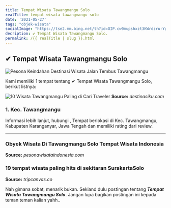 ```yaml
---
title: Tempat Wisata Tawangmangu Solo
realTitle: tempat wisata tawangmangu solo
date: '2021-05-27'
tags: "objek-wisata"
socialImage: "https://tse2.mm.bing.net/th?id=OIP.cw0mupshxzt3KWrdzru-YgAAAA&amp;pid=15.1"
decription: ✔ Tempat Wisata Tawangmangu Solo.
permalink: /{{ realTitle | slug }}.html
---
```


## ✔ Tempat Wisata Tawangmangu Solo

![Pesona Keindahan Destinasi Wisata Jalan Tembus Tawangmangu ](https://4.bp.blogspot.com/-UFAQhTqZe-0/WDpZDMX7YsI/AAAAAAAAI-A/yTSLf1pfhH0pB1KHHHqglSkfJ1ad02wBwCLcB/s1600/jalan1.jpg)



Kami memiliki 1 tempat tentang ✔ Tempat Wisata Tawangmangu Solo, berikut listnya:



![ 10 Wisata Tawangmangu Paling di Cari Traveler](https://tse4.mm.bing.net/th?id=OIP.LzZ4Psk6_v8FkJ6XbfDNEwHaJQ&amp;pid=15.1)
**Source:** _destinasiku.com_


### 1. Kec. Tawangmangu



Informasi lebih lanjut, hubungi , Tempat berlokasi di Kec. Tawangmangu, Kabupaten Karanganyar, Jawa Tengah dan memiliki rating  dari  review.

---




### Obyek Wisata Di Tawangmangu Solo  Tempat Wisata Indonesia




**Source:** _pesonawisataindonesia.com_





### 19 tempat wisata paling hits di sekitaran SurakartaSolo 




**Source:** _tripcanvas.co_







Nah gimana sobat, menarik bukan. Sekiand dulu postingan tentang ***Tempat Wisata Tawangmangu Solo***. Jangan lupa bagikan postingan ini kepada teman teman kalian yahh..
